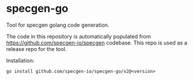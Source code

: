 # specgen-go

Tool for specgen golang code generation.

The code in this repository is automatically populated from https://github.com/specgen-io/specgen codebase. This repo is used as a release repo for the tool.

Installation:
```
go install github.com/specgen-io/specgen-go/v2@<version>
```